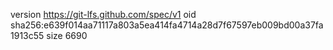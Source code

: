 version https://git-lfs.github.com/spec/v1
oid sha256:e639f014aa71117a803a5ea414fa4714a28d7f67597eb009bd00a37fa1913c55
size 6690
